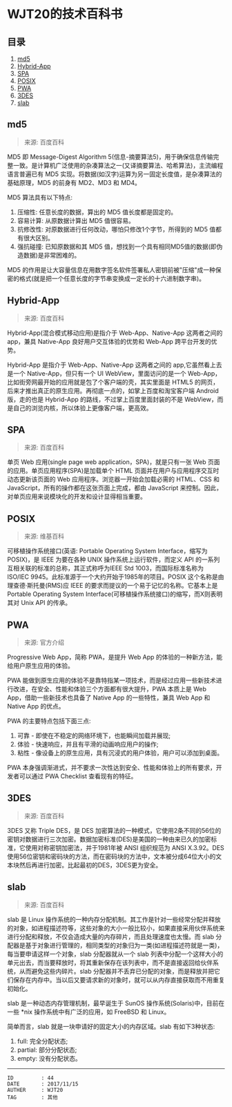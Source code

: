 
# WJT20的技术百科书 #

## 目录 ##

1. [md5](#href1)
2. [Hybrid-App](#href2)
3. [SPA](#href3)
4. [POSIX](#href4)
5. [PWA](#href5)
6. [3DES](#href6)
7. [slab](#href7)

## <a name="href1">md5</a> ##

> 来源: 百度百科

MD5 即 Message-Digest Algorithm 5(信息-摘要算法5)，用于确保信息传输完整一致。是计算机广泛使用的杂凑算法之一(又译摘要算法、哈希算法)，主流编程语言普遍已有 MD5 实现。将数据(如汉字)运算为另一固定长度值，是杂凑算法的基础原理，MD5 的前身有 MD2、MD3 和 MD4。

MD5 算法具有以下特点:

1. 压缩性: 任意长度的数据，算出的 MD5 值长度都是固定的。
2. 容易计算: 从原数据计算出 MD5 值很容易。
3. 抗修改性: 对原数据进行任何改动，哪怕只修改1个字节，所得到的 MD5 值都有很大区别。
4. 强抗碰撞: 已知原数据和其 MD5 值，想找到一个具有相同MD5值的数据(即伪造数据)是非常困难的。

MD5 的作用是让大容量信息在用数字签名软件签署私人密钥前被"压缩"成一种保密的格式(就是把一个任意长度的字节串变换成一定长的十六进制数字串)。

## <a name="href2">Hybrid-App</a> ##

> 来源: 百度百科

Hybrid-App(混合模式移动应用)是指介于 Web-App、Native-App 这两者之间的 app，兼具 Native-App 良好用户交互体验的优势和 Web-App 跨平台开发的优势。

Hybrid-App 是指介于 Web-App、Native-App 这两者之间的 app,它虽然看上去是一个 Native-App，但只有一个 UI WebView，里面访问的是一个 Web-App，比如街旁网最开始的应用就是包了个客户端的壳，其实里面是 HTML5 的网页，后来才推出真正的原生应用。再彻底一点的，如掌上百度和淘宝客户端 Android 版，走的也是 Hybrid-App 的路线，不过掌上百度里面封装的不是 WebView，而是自己的浏览内核，所以体验上更像客户端，更高效。

## <a name="href3">SPA</a> ##

> 来源: 百度百科

单页 Web 应用(single page web application，SPA)，就是只有一张 Web 页面的应用。单页应用程序(SPA)是加载单个 HTML 页面并在用户与应用程序交互时动态更新该页面的 Web 应用程序。浏览器一开始会加载必需的 HTML、CSS 和  JavaScript，所有的操作都在这张页面上完成，都由 JavaScript 来控制。因此，对单页应用来说模块化的开发和设计显得相当重要。

## <a name="href4">POSIX</a> ##

> 来源: 维基百科

可移植操作系统接口(英语: Portable Operating System Interface，缩写为 POSIX)，是 IEEE 为要在各种 UNIX 操作系统上运行软件，而定义 API 的一系列互相关联的标准的总称，其正式称呼为IEEE Std 1003，而国际标准名称为 ISO/IEC 9945。此标准源于一个大约开始于1985年的项目。POSIX 这个名称是由理查德·斯托曼(RMS)应 IEEE 的要求而提议的一个易于记忆的名称。它基本上是 Portable Operating System Interface(可移植操作系统接口)的缩写，而X则表明其对 Unix API 的传承。

## <a name="href5">PWA</a> ##

> 来源: 官方介绍

Progressive Web App，简称 PWA，是提升 Web App 的体验的一种新方法，能给用户原生应用的体验。

PWA 能做到原生应用的体验不是靠特指某一项技术，而是经过应用一些新技术进行改进，在安全、性能和体验三个方面都有很大提升，PWA 本质上是 Web App，借助一些新技术也具备了 Native App 的一些特性，兼具 Web App 和 Native App 的优点。

PWA 的主要特点包括下面三点:

1. 可靠 - 即使在不稳定的网络环境下，也能瞬间加载并展现;
2. 体验 - 快速响应，并且有平滑的动画响应用户的操作;
3. 粘性 - 像设备上的原生应用，具有沉浸式的用户体验，用户可以添加到桌面。

PWA 本身强调渐进式，并不要求一次性达到安全、性能和体验上的所有要求，开发者可以通过 PWA Checklist 查看现有的特征。

## <a name="href6">3DES</a> ##

> 来源: 百度百科

3DES 又称 Triple DES，是 DES 加密算法的一种模式，它使用2条不同的56位的密钥对数据进行三次加密。数据加密标准(DES)是美国的一种由来已久的加密标准，它使用对称密钥加密法，并于1981年被 ANSI 组织规范为 ANSI X.3.92。DES 使用56位密钥和密码块的方法，而在密码块的方法中，文本被分成64位大小的文本块然后再进行加密。比起最初的DES，3DES更为安全。

## <a name="href7">slab</a> ##

> 来源: 百度百科

slab 是 Linux 操作系统的一种内存分配机制。其工作是针对一些经常分配并释放的对象，如进程描述符等，这些对象的大小一般比较小，如果直接采用伙伴系统来进行分配和释放，不仅会造成大量的内存碎片，而且处理速度也太慢。而 slab 分配器是基于对象进行管理的，相同类型的对象归为一类(如进程描述符就是一类)，每当要申请这样一个对象，slab 分配器就从一个 slab 列表中分配一个这样大小的单元出去，而当要释放时，将其重新保存在该列表中，而不是直接返回给伙伴系统，从而避免这些内碎片。slab 分配器并不丢弃已分配的对象，而是释放并把它们保存在内存中。当以后又要请求新的对象时，就可以从内存直接获取而不用重复初始化。

slab 是一种动态内存管理机制，最早诞生于 SunOS 操作系统(Solaris)中，目前在一些 \*nix 操作系统中有广泛的应用，如 FreeBSD 和 Linux。

简单而言，slab 就是一块申请好的固定大小的内存区域。slab 有如下3种状态:

1. full: 完全分配状态;
2. partial: 部分分配状态;
3. empty: 没有分配状态。

---

```
ID         : 44
DATE       : 2017/11/15
AUTHER     : WJT20
TAG        : 其他
```
